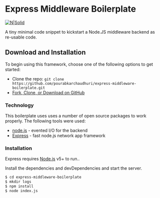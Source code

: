 # Express Middleware Boilerplate

[![N|Solid](https://amandeepmittal.gallerycdn.vsassets.io/extensions/amandeepmittal/expressjs/2.0.0/1509881293872/Microsoft.VisualStudio.Services.Icons.Default)](https://amandeepmittal.gallerycdn.vsassets.io/extensions/amandeepmittal/expressjs/2.0.0/1509881293872/Microsoft.VisualStudio.Services.Icons.Default)

A tiny minimal code snippet to kickstart a Node.JS middleware backend as re-usable code.

## Download and Installation

To begin using this framework, choose one of the following options to get started:
* Clone the repo: `git clone https://github.com/pourabkarchaudhuri/express-middleware-boilerplate.git`
* [Fork, Clone, or Download on GitHub](https://github.com/pourabkarchaudhuri/express-middleware-boilerplate)

### Technology

This boilerplate uses uses a number of open source packages to work properly. The following tools were used:

* [node.js] - evented I/O for the backend
* [Express] - fast node.js network app framework

### Installation

Express requires [Node.js](https://nodejs.org/) v5+ to run..

Install the dependencies and devDependencies and start the server.

```sh
$ cd express-middleware-boilerplate
$ mkdir logs
$ npm install
$ node index.js
```


   [node.js]: <http://nodejs.org>
   [express]: <http://expressjs.com>

